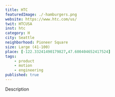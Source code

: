 ```yaml
---
title: HTC
featuredImage: ./-hamburgers.png
website: https://www.htc.com/us/
twit: HTCUSA
inst: htc
category: H
city: Seattle
neighborhood: Pioneer Square
size: Large (41-100)
place: [-122.33241490179827,47.600404652417524]
tags:
    - product
    - motion
    - engineering
published: true
---
```


Description

